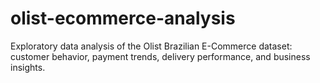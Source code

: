 # olist-ecommerce-analysis
Exploratory data analysis of the Olist Brazilian E-Commerce dataset: customer behavior, payment trends, delivery performance, and business insights.
